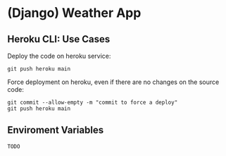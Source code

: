 # (Django) Weather App #



## Heroku CLI: Use Cases ##

Deploy the code on heroku service:

```
git push heroku main
```

Force deployment on heroku, even if there are no changes on the source code:

```
git commit --allow-empty -m "commit to force a deploy"
git push heroku main
```



## Enviroment Variables ##

```
TODO
```
